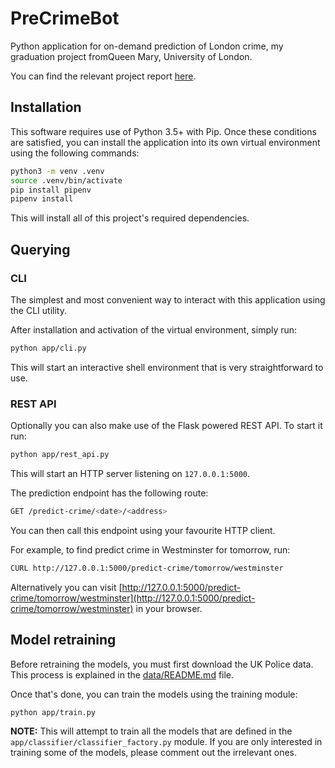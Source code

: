 # PreCrimeBot

Python application for on-demand prediction of London crime,
my graduation project fromQueen Mary, University of London.

You can find the relevant project report [here](report/report.pdf).

## Installation

This software requires use of Python 3.5+ with Pip. Once these conditions are
satisfied, you can install the application into its own virtual environment
using the following commands:

```bash
python3 -m venv .venv
source .venv/bin/activate
pip install pipenv
pipenv install
```

This will install all of this project's required dependencies.

## Querying

### CLI

The simplest and most convenient way to interact with this application
using the CLI utility.

After installation and activation of the virtual environment, simply run:

```bash
python app/cli.py
```

This will start an interactive shell environment that is very straightforward to use. 

### REST API

Optionally you can also make use of the Flask powered REST API. To start it run:

```bash
python app/rest_api.py
```

This will start an HTTP server listening on `127.0.0.1:5000`.

The prediction endpoint has the following route:

```bash
GET /predict-crime/<date>/<address>
```

You can then call this endpoint using your favourite HTTP client.

For example, to find predict crime in Westminster for tomorrow, run:

```bash
CURL http://127.0.0.1:5000/predict-crime/tomorrow/westminster
```

Alternatively you can visit [http://127.0.0.1:5000/predict-crime/tomorrow/westminster](http://127.0.0.1:5000/predict-crime/tomorrow/westminster)
in your browser.

## Model retraining

Before retraining the models, you must first download the UK Police data.
This process is explained in the [data/README.md](data/README.md) file.

Once that's done, you can train the models using the training module:

```bash
python app/train.py
```

**NOTE:** This will attempt to train all the models that are defined in the
`app/classifier/classifier_factory.py` module. If you are only interested in
training some of the models, please comment out the irrelevant ones.

